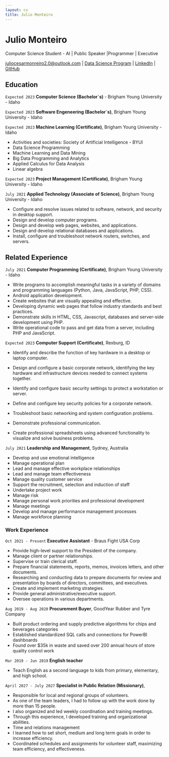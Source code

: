 ```yaml
---
layout: cv
title: Julio Monteiro
---
```

# Julio Monteiro
Computer Science Student - AI | Public Speaker |Programmer | Executive

<div id="webaddress">
<a href="juliocesarmonreiro2.0@outlook.com">juliocesarmonreiro2.0@outlook.com</a>
| <a href="https://byuidatascience.github.io/development.html">Data Science Program</a>
| <a href="https://www.linkedin.com/in/juliocmonteiro">LinkedIn</a>
| <a href="https://github.com/juliobras">GitHub</a>
</div>

<!-- https://www.monique.tech/the-art-of-markdown -->

## Education

`Expected 2023`
__Computer Science (Bachelor`s)__ -  Brigham Young University - Idaho
 


`Expected 2023`
__Software Engeneering (Bachelor`s)__, Brigham Young University - Idaho

`Expected 2023`
__Machine Learning (Certificate)__, Brigham Young University - Idaho

- Activities and societies: Society of Artificial Intelligence - BYUI
- Data Science Programming
- Machine Learning and Data Mining
- Big Data Programming and Analytics
- Applied Calculus for Data Analysis
- Linear algebra

`Expected 2023`
__Project Management (Certificate)__, Brigham Young University - Idaho



`July 2021`
__Applied Technology (Associate of Science)__, Brigham Young University - Idaho
- Configure and resolve issues related to software, network, and security in desktop support.
- Design and develop computer programs.
- Design and develop web pages, websites, and applications.
- Design and develop relational databases and applications.
- Install, configure and troubleshoot network routers, switches, and servers.
## Related Experience

`July 2021`
__Computer Programming (Certificate)__, Brigham Young University - Idaho
- Write programs to accomplish meaningful tasks in a variety of domains and programming languages (Python, Java, JavaScript, PHP, CSS).
- Android application development.
- Create websites that are visually appealing and effective.
- Developing dynamic web pages that follow industry standards and best practices.
- Demonstrate skills in HTML, CSS, Javascript, databases and server-side development using PHP.
- Write operational code to pass and get data from a server, including PHP and JavaScript.


`Expected 2023`
__Computer Support (Certificate)__, Rexburg, ID
- Identify and describe the function of key hardware in a desktop or laptop computer.

- Design and configure a basic corporate network, identifying the key hardware and infrastructure devices needed to connect systems together.

- Identify and configure basic security settings to protect a workstation or server.

- Define and configure key security policies for a corporate network.

- Troubleshoot basic networking and system configuration problems.

- Demonstrate professional communication.
- Create professional spreadsheets using advanced functionality to visualize and solve business problems.


`July 2021`
__Leadership and Management__, Sydney, Australia

- Develop and use emotional intelligence
- Manage operational plan
- Lead and manage effective workplace relationships
- Lead and manage team effectiveness
- Manage quality customer service
- Support the recruitment, selection and induction of staff
- Undertake project work
- Manage risk
- Manage personal work priorities and professional development
- Manage meetings
- Develop and manage performance management processes
- Manage workforce planning

### Work Experience

`Oct 2021 - Present`
__Executive Assistant__ - Braus Fight USA Corp

- Provide high-level support to the President of the company.
- Manage client or partner relationships.
- Supervise or train clerical staff.
- Prepare financial statements, reports, memos, invoices letters, and other documents.
- Researching and conducting data to prepare documents for review and presentation by boards of directors, committees, and executives.
- Create and implement marketing strategies.
- Provide general administrative/executive support.
- Oversee operations in various departments.

`Aug 2019 - Aug 2020`
__Procurement Buyer__, GoodYear Rubber and Tyre Company

- Built product ordering and supply predictive algorithms for chips and beverages categories
- Established standardized SQL calls and connections for PowerBI dashboards
- Found over $35k in waste and saved over 200 annual hours of store quality control work 


`Mar 2019 - Jun 2019`
__English teacher__

- Teach English as a second language to kids from primary, elementary, and high school.

`April 2027 - July 2027`
__Specialist in Public Relation (Missionary)__, 

- Responsible for local and regional groups of volunteers.
- As one of the team leaders, I had to follow up with the work done by more than 15 people.
- I also organized and led weekly coordination and training meetings.
- Through this experience, I developed training and organizational abilities.
- Time and relations management
- I learned how to set short, medium and long term goals in order to increase efficiency.
- Coordinated schedules and assignments for volunteer staff, maximizing team efficiency, and effectiveness. 



<!-- ### Footer

Last updated: May 2013 -->


